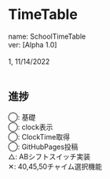 # TimeTable
name: SchoolTimeTable<br>
ver:  [Alpha  1.0]<br>
<br>
1, 11/14/2022<br><br>


## 進捗<br>
◯: 基礎<br>
◯: clock表示<br>
◯: ClockTime取得<br>
◯: GitHubPages投稿<br>
△: ABシフトスイッチ実装<br>
✕: 40,45,50チャイム選択機能<br>
